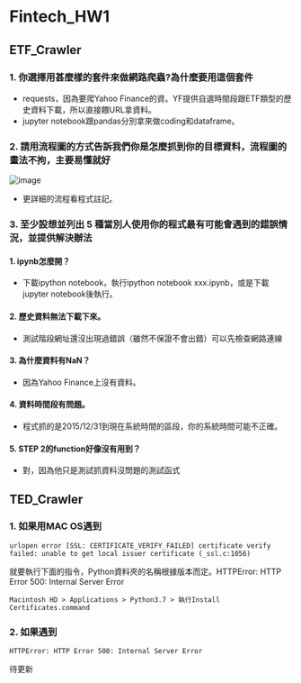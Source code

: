 # Fintech_HW1

## ETF_Crawler
### 1. 你選擇用甚麼樣的套件來做網路爬蟲?為什麼要用這個套件
* requests，因為要爬Yahoo Finance的資。YF提供自選時間段跟ETF類型的歷史資料下載，所以直接餵URL拿資料。
* jupyter notebook跟pandas分別拿來做coding和dataframe。 
### 2. 請用流程圖的方式告訴我們你是怎麼抓到你的目標資料，流程圖的畫法不拘，主要易懂就好
![image](https://github.com/BrandNewXP/Fintech_HW1/blob/master/files/Crawler.png)
* 更詳細的流程看程式註記。
### 3. 至少設想並列出 5 種當別人使用你的程式最有可能會遇到的錯誤情況，並提供解決辦法
#### 1. ipynb怎麼開？
* 下載ipython notebook，執行ipython notebook xxx.ipynb，或是下載jupyter notebook後執行。
#### 2. 歷史資料無法下載下來。
* 測試階段網址還沒出現過錯誤（雖然不保證不會出錯）可以先檢查網路連線
#### 3. 為什麼資料有NaN？
* 因為Yahoo Finance上沒有資料。
#### 4. 資料時間段有問題。
* 程式抓的是2015/12/31到現在系統時間的區段，你的系統時間可能不正確。 
#### 5. STEP 2的function好像沒有用到？
* 對，因為他只是測試抓資料沒問題的測試函式

## TED_Crawler
### 1. 如果用MAC OS遇到

    urlopen error [SSL: CERTIFICATE_VERIFY_FAILED] certificate verify failed: unable to get local issuer certificate (_ssl.c:1056)
就要執行下面的指令，Python資料夾的名稱根據版本而定。HTTPError: HTTP Error 500: Internal Server Error

    Macintosh HD > Applications > Python3.7 > 執行Install Certificates.command
### 2. 如果遇到

    HTTPError: HTTP Error 500: Internal Server Error
待更新
